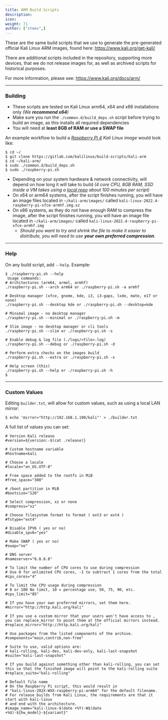 ```yaml
---
title: ARM Build Scripts
description:
icon:
weight: 71
author: ["steev",]
---
```


These are the same build scripts that we use to generate the pre-generated official Kali Linux ARM images, found here: <https://www.kali.org/get-kali/>

There are additional scripts included in the repository, supporting more devices, that we do not release images for, as well as archived scripts for historical purposes.

For more information, please see: <https://www.kali.org/docs/arm/>

- - -

### Building

- These scripts are tested on Kali Linux arm64, x64 and x86 installations only _(We **recommend x64**)_
- Make sure you run the `./common.d/build_deps.sh` script before trying to build an image, as this installs all required dependencies
- You will need at **least 8GB of RAM or use a SWAP file**

An example workflow to build a _[Raspberry Pi 4](/docs/arm/raspberry-pi-4/) Kali Linux image_ would look like:

```console
$ cd ~/
$ git clone https://gitlab.com/kalilinux/build-scripts/kali-arm
$ cd ~/kali-arm/
$ sudo ./common.d/build_deps.sh
$ sudo ./raspberry-pi.sh
```

- Depending on your system hardware & network connectivity, will depend on how long it will take to build _(4 core CPU, 8GB RAM, SSD inside a VM takes using a [local repo](/docs/community/setting-up-a-kali-linux-mirror/) about 100 minutes per script)_
- On x64 or arm64 systems, after the script finishes running, you will have an image files located in `~/kali-arm/images/` called `kali-linux-2022.4-raspberry-pi-xfce-armhf.img.xz`
- On x86 systems, as they do not have enough RAM to compress the image, after the script finishes running, you will have an image file located in `~/kali-arm/images/` called `kali-linux-2022.4-raspberry-pi-xfce-armhf.img`
  - _Should you want to try and shrink the file to make it easier to distribute, you will need to use **your own preferred compression**_.

- - -

### Help

On any build script, add `--help`. Example:

```console
$ ./raspberry-pi.sh --help
 Usage commands:
# Architectures (arm64, armel, armhf)
./raspberry-pi.sh --arch arm64 or ./raspberry-pi.sh -a armhf

# Desktop manager (xfce, gnome, kde, i3, i3-gaps, lxde, mate, e17 or none)
./raspberry-pi.sh --desktop kde or ./raspberry-pi.sh --desktop=kde

# Minimal image - no desktop manager
./raspberry-pi.sh --minimal or ./raspberry-pi.sh -m

# Slim image - no desktop manager or cli tools
./raspberry-pi.sh --slim or ./raspberry-pi.sh -s

# Enable debug & log file (./logs/<file>.log)
./raspberry-pi.sh --debug or ./raspberry-pi.sh -d

# Perform extra checks on the images build
./raspberry-pi.sh --extra or ./raspberry-pi.sh -x

# Help screen (this)
./raspberry-pi.sh --help or ./raspberry-pi.sh -h
$
```

- - -

### Custom Values

Editing `builder.txt`, will allow for custom values, such as using a local LAN mirror:

```console
$ echo 'mirror="http://192.168.1.100/kali"' > ./builder.txt
```

A full list of values you can set:

```plaintext
# Version Kali release
#version=${version:-$(cat .release)}

# Custom hostname variable
#hostname=kali

# Choose a locale
#locale="en_US.UTF-8"

# Free space added to the rootfs in MiB
#free_space="300"

# /boot partition in MiB
#bootsize="128"

# Select compression, xz or none
#compress="xz"

# Choose filesystem format to format ( ext3 or ext4 )
#fstype="ext4"

# Disable IPV6 ( yes or no)
#disable_ipv6="yes"

# Make SWAP ( yes or no)
#swap="no"

# DNS server
#nameserver="8.8.8.8"

# To limit the number of CPU cores to use during compression
# Use 0 for unlimited CPU cores, -1 to subtract 1 cores from the total
#cpu_cores="4"

# To limit the CPU usage during compression
# 0 or 100 No limit, 10 = percentage use, 50, 75, 90, etc.
#cpu_limit="85"

# If you have your own preferred mirrors, set them here.
#mirror="http://http.kali.org/kali"

# If you use a custom mirror that your users won't have access to , you can replace_mirror to point them at the official mirrors instead.
#replace_mirror="http://http.kali.org/kali"

# Use packages from the listed components of the archive.
#components="main,contrib,non-free"

# Suite to use, valid options are:
# kali-rolling, kali-dev, kali-dev-only, kali-last-snapshot
#suite="kali-last-snapshot"

# If you build against something other than kali-rolling, you can set this so that the finished image will point to the kali-rolling suite
#replace_suite="kali-rolling"

# Default file name
# On the Raspberry Pi script, this would result in
# "kali-linux-202X-WXX-raspberry-pi-arm64" for the default filename.
# For release builds from Kali Linux, the requirements are that it start with kali-linux
# and end with the architecture.
#image_name="kali-linux-$(date +%Y)-W$(date +%U)-${hw_model}-${variant}"
```

